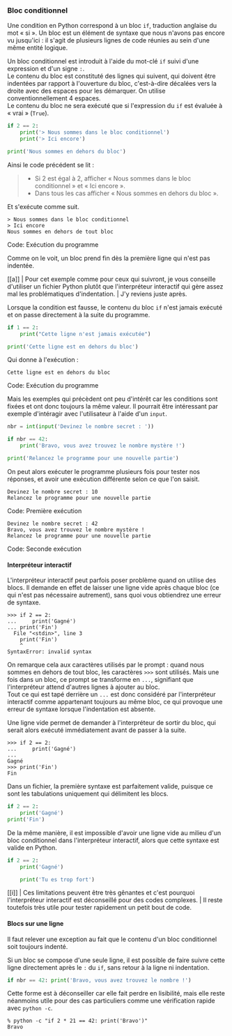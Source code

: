 ### Bloc conditionnel

Une condition en Python correspond à un bloc `if`, traduction anglaise du mot « si ».
Un bloc est un élément de syntaxe que nous n'avons pas encore vu jusqu'ici : il s'agit de plusieurs lignes de code réunies au sein d'une même entité logique.

Un bloc conditionnel est introduit à l'aide du mot-clé `if` suivi d'une expression et d'un signe `:`.  
Le contenu du bloc est constituté des lignes qui suivent, qui doivent être indentées par rapport à l'ouverture du bloc, c'est-à-dire décalées vers la droite avec des espaces pour les démarquer.
On utilise conventionnellement 4 espaces.  
Le contenu du bloc ne sera exécuté que si l'expression du `if` est évaluée à « vrai » (`True`).

```python
if 2 == 2:
    print('> Nous sommes dans le bloc conditionnel')
    print('> Ici encore')

print('Nous sommes en dehors du bloc')
```

Ainsi le code précédent se lit :

> * Si 2 est égal à 2, afficher « Nous sommes dans le bloc conditionnel » et « Ici encore ».
> * Dans tous les cas afficher « Nous sommes en dehors du bloc ».

Et s'exécute comme suit.

```
> Nous sommes dans le bloc conditionnel
> Ici encore
Nous sommes en dehors de tout bloc
```
Code: Exécution du programme

Comme on le voit, un bloc prend fin dès la première ligne qui n'est pas indentée.

[[a]]
| Pour cet exemple comme pour ceux qui suivront, je vous conseille d'utiliser un fichier Python plutôt que l'interpréteur interactif qui gère assez mal les problématiques d'indentation.
| J'y reviens juste après.

Lorsque la condition est fausse, le contenu du bloc `if` n'est jamais exécuté et on passe directement à la suite du programme.

```python
if 1 == 2:
    print("Cette ligne n'est jamais exécutée")

print('Cette ligne est en dehors du bloc')
```

Qui donne à l'exécution :

```
Cette ligne est en dehors du bloc
```
Code: Exécution du programme

Mais les exemples qui précèdent ont peu d'intérêt car les conditions sont fixées et ont donc toujours la même valeur.
Il pourrait être intéressant par exemple d'intéragir avec l'utilisateur à l'aide d'un `input`.

```python
nbr = int(input('Devinez le nombre secret : '))

if nbr == 42:
    print('Bravo, vous avez trouvez le nombre mystère !')

print('Relancez le programme pour une nouvelle partie')
```

On peut alors exécuter le programme plusieurs fois pour tester nos réponses, et avoir une exécution différente selon ce que l'on saisit.

```
Devinez le nombre secret : 10
Relancez le programme pour une nouvelle partie
```
Code: Première exécution

```
Devinez le nombre secret : 42
Bravo, vous avez trouvez le nombre mystère !
Relancez le programme pour une nouvelle partie
```
Code: Seconde exécution

#### Interpréteur interactif

L'interpréteur interactif peut parfois poser problème quand on utilise des blocs.
Il demande en effet de laisser une ligne vide après chaque bloc (ce qui n'est pas nécessaire autrement), sans quoi vous obtiendrez une erreur de syntaxe.

```pycon
>>> if 2 == 2:
...     print('Gagné')
... print('Fin')
  File "<stdin>", line 3
    print('Fin')
    ^
SyntaxError: invalid syntax
```

On remarque cela aux caractères utilisés par le prompt : quand nous sommes en dehors de tout bloc, les caractères `>>>` sont utilisés.
Mais une fois dans un bloc, ce prompt se transforme en `...`, signifiant que l'interpréteur attend d'autres lignes à ajouter au bloc.  
Tout ce qui est tapé derrière un `...` est donc considéré par l'interpréteur interactif comme appartenant toujours au même bloc, ce qui provoque une erreur de syntaxe lorsque l'indentation est absente.

Une ligne vide permet de demander à l'interpréteur de sortir du bloc, qui serait alors exécuté immédiatement avant de passer à la suite.

```pycon
>>> if 2 == 2:
...     print('Gagné')
...
Gagné
>>> print('Fin')
Fin
```

Dans un fichier, la première syntaxe est parfaitement valide, puisque ce sont les tabulations uniquement qui délimitent les blocs.

```python
if 2 == 2:
    print('Gagné')
print('Fin')
```

De la même manière, il est impossible d'avoir une ligne vide au milieu d'un bloc conditionnel dans l'interpréteur interactif, alors que cette syntaxe est valide en Python.

```python
if 2 == 2:
    print('Gagné')

    print('Tu es trop fort')
```

[[i]]
| Ces limitations peuvent être très gênantes et c'est pourquoi l'interpréteur interactif est déconseillé pour des codes complexes.
| Il reste toutefois très utile pour tester rapidement un petit bout de code.

#### Blocs sur une ligne

Il faut relever une exception au fait que le contenu d'un bloc conditionnel soit toujours indenté.

Si un bloc se compose d'une seule ligne, il est possible de faire suivre cette ligne directement après le `:` du `if`, sans retour à la ligne ni indentation.

```python
if nbr == 42: print('Bravo, vous avez trouvez le nombre !')
```

Cette forme est à déconseiller car elle fait perdre en lisibilité, mais elle reste néanmoins utile pour des cas particuliers comme une vérification rapide avec `python -c`.

```shell
% python -c "if 2 * 21 == 42: print('Bravo')"
Bravo
```
